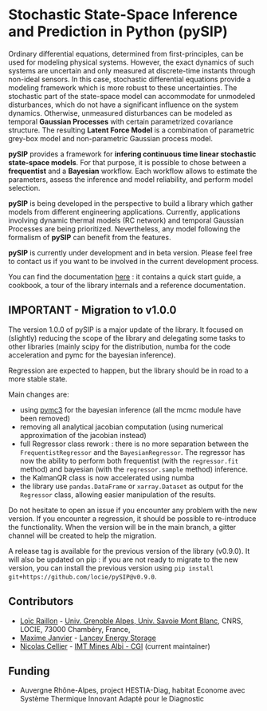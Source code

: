 # Stochastic State-Space Inference and Prediction in Python (pySIP)

Ordinary differential equations, determined from first-principles, can be used
for modeling physical systems. However, the exact dynamics of such systems are
uncertain and only measured at discrete-time instants through non-ideal sensors.
In this case, stochastic differential equations provide a modeling framework
which is more robust to these uncertainties. The stochastic part of the
state-space model can accommodate for unmodeled disturbances, which do not have
a significant influence on the system dynamics. Otherwise, unmeasured
disturbances can be modeled as temporal **Gaussian Processes** with certain
parametrized covariance structure. The resulting **Latent Force Model** is a
combination of parametric grey-box model and non-parametric Gaussian process
model.

**pySIP** provides a framework for **infering continuous time linear stochastic
state-space models**. For that purpose, it is possible to chose between a
**frequentist** and a **Bayesian** workflow. Each workflow allows to estimate
the parameters, assess the inference and model reliability, and perform model
selection.

**pySIP** is being developed in the perspective to build a library which gather
models from different engineering applications. Currently, applications
involving dynamic thermal models (RC network) and temporal Gaussian Processes
are being prioritized. Nevertheless, any model following the formalism of
**pySIP** can benefit from the features.

**pySIP** is currently under development and in beta version. Please feel free
to contact us if you want to be involved in the current development process.

You can find the documentation [here](https://locie.github.io/pySIP/) : it
contains a quick start guide, a cookbook, a tour of the
library internals and a reference documentation.

## IMPORTANT - Migration to v1.0.0

The version 1.0.0 of pySIP is a major update of the library. It focused on
(slightly) reducing the scope of the library and delegating some tasks to other
libraries (mainly scipy for the distribution, numba for the code acceleration
and pymc for the bayesian inference).

Regression are expected to happen, but the library should be in road to a more
stable state.

Main changes are:

- using [pymc3] for the bayesian inference (all the mcmc module have been
  removed)
- removing all analytical jacobian computation (using numerical approximation of
  the jacobian instead)
- full Regressor class rework : there is no more separation between the
  `FrequentistRegressor` and the `BayesianRegressor`. The regressor has now the
  ability to perform both frequentist (with the `regressor.fit` method) and
  bayesian (with the `regressor.sample` method) inference.
- the KalmanQR class is now accelerated using numba
- the library use `pandas.DataFrame` or `xarray.Dataset` as output for the
  `Regressor` class, allowing easier manipulation of the results.

Do not hesitate to open an issue if you encounter any problem with the new
version. If you encounter a regression, it should be possible to re-introduce
the functionality. When the version will be in the main branch, a gitter channel
will be created to help the migration.

A release tag is available for the previous version of the library (v0.9.0). It
will also be updated on pip : if you are not ready to migrate to the new
version, you can install the previous version using `pip install
git+https://github.com/locie/pySIP@v0.9.0`.

## Contributors

* [Loïc Raillon](https://github.com/LoicRaillon) - [Univ. Grenoble Alpes, Univ.
  Savoie Mont Blanc](https://www.locie.univ-smb.fr/en/home/), CNRS, LOCIE, 73000
Chambéry, France,
* [Maxime Janvier](https://github.com/mjanv) - [Lancey Energy
  Storage](https://www.lancey.fr/en/)
* [Nicolas Cellier](https://github.com/celliern) - [IMT Mines Albi -
  CGI](https://orcid.org/0000-0002-3759-3546) (current maintainer)

## Funding

* Auvergne Rhône-Alpes, project HESTIA-Diag, habitat Econome avec Système
Thermique Innovant Adapté pour le Diagnostic


[pymc3]: https://docs.pymc.io/